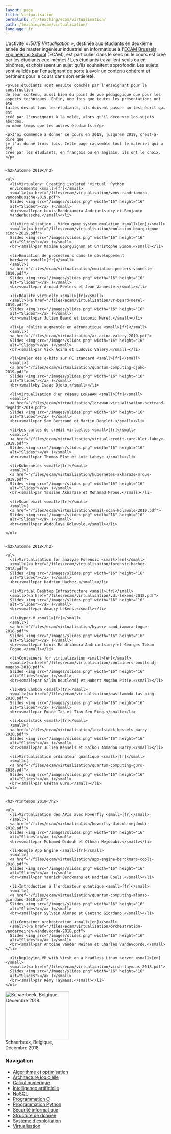 ```yaml
---
layout: page
title: Virtualisation
permalink: /fr/teaching/ecam/virtualisation/
path: /teaching/ecam/virtualisation/
language: fr
---
```


<div class="page-col-wrapper">
  <div class="page-col page-col-1">
    <p>L'activité <i>« I501B Virtualisation »</i>, destinée aux étudiants en
    deuxième année de master ingénieur industriel en informatique à
    l'<a href="https://www.ecam.be">ECAM Brussels Engineering School</a>
    (ECAM), est particulier dans le sens où le cours est créé par les étudiants
    eux-mêmes ! Les étudiants travaillent seuls ou en binômes, et choisissent
    un sujet qu'ils souhaitent approfondir. Les sujets sont validés par
    l'enseignant de sorte à avoir un contenu cohérent et pertinent pour le
    cours dans son entièreté.</p>

    <p>Les étudiants sont ensuite coachés par l'enseignant pour la construction
    de leur contenu, aussi bien du point de vue pédagogique que pour les
    aspects techniques. Enfin, une fois que toutes les présentations ont été
    faites devant tous les étudiants, ils doivent passer un test écrit qui est
    créé par l'enseignant à la volée, alors qu'il découvre les sujets abordés,
    en même temps que les autres étudiants.</p>

    <p>J'ai commencé à donner ce cours en 2018, jusqu'en 2019, c'est-à-dire que
    je l'ai donné trois fois. Cette page rassemble tout le matériel qui a été
    créé par les étudiants, en français ou en anglais, ils ont le choix.</p>


    <h2>Automne 2019</h2>

    <ul>
      <li>Virtualenv: Creating isolated 'virtual' Python
      environments <small>[fr]</small>
      <small>(<a href="/files/ecam/virtualisation/venv-randriamora-vandenbussche-2019.pdf">
      Slides <img src="/images/slides.png" width="16" height="16"
      alt="Slides"></a> )</small>
      <br><small>par Louis Randriamora Andriantsiory et Benjamin
      Vandenbussche.</small></li>

      <li>Virtualisation - Video game system emulation <small>[en]</small>
      <small>(<a href="/files/ecam/virtualisation/emulation-bourguignon-simon-2019.pdf">
      Slides <img src="/images/slides.png" width="16" height="16"
      alt="Slides"></a> )</small>
      <br><small>par Maxime Bourguignon et Christophe Simon.</small></li>

      <li>Emulation de processeurs dans le développement
      hardware <small>[fr]</small>
      <small>(
      <a href="/files/ecam/virtualisation/emulation-peeters-vanneste-2019.pdf">
      Slides <img src="/images/slides.png" width="16" height="16"
      alt="Slides"></a> )</small>
      <br><small>par Arnaud Peeters et Jean Vanneste.</small></li>

      <li>Réalité virtuelle <small>[fr]</small>
      <small>(<a href="/files/ecam/virtualisation/vr-beard-merel-2019.pdf">
      Slides <img src="/images/slides.png" width="16" height="16"
      alt="Slides"></a> )</small>
      <br><small>par Julien Beard et Ludovic Merel.</small></li>
<!--
      <li>XXX <small>[fr]</small>
      <small>(
      <a href="/files/ecam/virtualisation/unity-el-abbassi-petit-2019.pdf">
      Slides <img src="/images/slides.png" width="16" height="16"
      alt="Slides"></a> )</small>
      <br><small>par Ilias El-Abbassi et Adrien Petit.</small></li>
-->
      <li>La réalité augmentée en aéronautique <small>[fr]</small>
      <small>(
      <a href="/files/ecam/virtualisation/ar-acina-valery-2019.pdf">
      Slides <img src="/images/slides.png" width="16" height="16"
      alt="Slides"></a> )</small>
      <br><small>par Vick Acina et Ludovic Valery.</small></li>

      <li>Émuler des q-bits sur PC standard <small>[fr]</small>
      <small>(
      <a href="/files/ecam/virtualisation/quantum-computing-djoko-2019.pdf">
      Slides <img src="/images/slides.png" width="16" height="16"
      alt="Slides"></a> )</small>
      <br><small>by Isaac Djoko.</small></li>

      <li>Virtualisation d'un réseau LoRaWAN <small>[fr]</small>
      <small>(
      <a href="/files/ecam/virtualisation/lorawan-virtualisation-bertrand-degeldt-2019.pdf">
      Slides <img src="/images/slides.png" width="16" height="16"
      alt="Slides"></a> )</small>
      <br><small>par Sam Bertrand et Martin Degeldt.</small></li>

      <li>Les cartes de crédit virtuelles <small>[fr]</small>
      <small>(
      <a href="/files/ecam/virtualisation/virtual-credit-card-blot-labeye-2019.pdf">
      Slides <img src="/images/slides.png" width="16" height="16"
      alt="Slides"></a> )</small>
      <br><small>par Thomas Blot et Loïc Labeye.</small></li>
<!--
      <li>XXX <small>[fr]</small>
      <small>(
      <a href="/files/ecam/virtualisation/gis-petit-2019.pdf">
      Slides <img src="/images/slides.png" width="16" height="16"
      alt="Slides"></a> )</small>
      <br><small>par Jonathan Petit.</small></li>
-->
      <li>Kubernetes <small>[fr]</small>
      <small>(
      <a href="/files/ecam/virtualisation/kubernetes-akharaze-mroue-2019.pdf">
      Slides <img src="/images/slides.png" width="16" height="16"
      alt="Slides"></a> )</small>
      <br><small>par Yassine Akharaze et Mohamad Mroue.</small></li>

      <li>Scan email <small>[fr]</small>
      <small>(
      <a href="/files/ecam/virtualisation/email-scan-kolawole-2019.pdf">
      Slides <img src="/images/slides.png" width="16" height="16"
      alt="Slides"></a> )</small>
      <br><small>par Abdoulaye Kolawole.</small></li>
<!--
      <li>XXX <small>[fr]</small>
      <small>(
      <a href="/files/ecam/virtualisation/qubesos-wery-2019.pdf">
      Slides <img src="/images/slides.png" width="16" height="16"
      alt="Slides"></a> )</small>
      <br><small>par Benoît Wéry.</small></li>
-->
    </ul>


    <h2>Automne 2018</h2>

    <ul>
      <li>Virtualisation for analyze Forensic <small>[en]</small>
      <small>(<a href="/files/ecam/virtualisation/forensic-hachez-2018.pdf">
      Slides <img src="/images/slides.png" width="16" height="16"
      alt="Slides"></a> )</small>
      <br><small>par Hadrien Hachez.</small></li>

      <li>Virtual Desktop Infrastructure <small>[fr]</small>
      <small>(<a href="/files/ecam/virtualisation/vdi-lekens-2018.pdf">
      Slides <img src="/images/slides.png" width="16" height="16"
      alt="Slides"></a> )</small>
      <br><small>par Amaury Lekens.</small></li>

      <li>Hyper-V <small>[fr]</small>
      <small>(
      <a href="/files/ecam/virtualisation/hyperv-randriamora-fogue-2018.pdf">
      Slides <img src="/images/slides.png" width="16" height="16"
      alt="Slides"></a> )</small>
      <br><small>par Louis Randriamora Andriantsiory et Georges Tokam
      Fogue.</small></li>

      <li>Containers for virtualization <small>[en]</small>
      <small>(<a href="/files/ecam/virtualisation/containers-boutlendj-mugabo-2018.pdf">
      Slides <img src="/images/slides.png" width="16" height="16"
      alt="Slides"></a> )</small>
      <br><small>par Salim Boutlendj et Hubert Mugabo Pitie.</small></li>

      <li>AWS Lambda <small>[fr]</small>
      <small>(<a href="/files/ecam/virtualisation/aws-lambda-tas-ping-2018.pdf">
      Slides <img src="/images/slides.png" width="16" height="16"
      alt="Slides"></a> )</small>
      <br><small>par Emine Tas et Tian-Sen Ping.</small></li>

      <li>Localstack <small>[fr]</small>
      <small>(
      <a href="/files/ecam/virtualisation/localstack-kessels-barry-2018.pdf">
      Slides <img src="/images/slides.png" width="16" height="16"
      alt="Slides"></a> )</small>
      <br><small>par Julien Kessels et Saïkou Ahmadou Barry.</small></li>

      <li>Virtualisation ordinateur quantique <small>[fr]</small>
      <small>(
      <a href="/files/ecam/virtualisation/quantum-computing-guru-2018.pdf">
      Slides <img src="/images/slides.png" width="16" height="16"
      alt="Slides"></a> )</small>
      <br><small>par Gaétan Guru.</small></li>
    </ul>


    <h2>Printemps 2018</h2>

    <ul>
      <li>Virtualisation des APIs avec Hoverfly <small>[fr]</small>
      <small>(
      <a href="/files/ecam/virtualisation/hoverfly-didouh-mejdoubi-2018.pdf">
      Slides <img src="/images/slides.png" width="16" height="16"
      alt="Slides"></a> )</small>
      <br><small>par Mohamed Didouh et Othman Mejdoubi.</small></li>

      <li>Google App Engine <small>[fr]</small>
      <small>(
      <a href="/files/ecam/virtualisation/app-engine-berckmans-cools-2018.pdf">
      Slides <img src="/images/slides.png" width="16" height="16"
      alt="Slides"></a> )</small>
      <br><small>par Yannick Berckmans et Hadrien Cools.</small></li>

      <li>Introduction à l'ordinateur quantique <small>[fr]</small>
      <small>(
      <a href="/files/ecam/virtualisation/quantum-computing-alonso-giordano-2018.pdf">
      Slides <img src="/images/slides.png" width="16" height="16"
      alt="Slides"></a> )</small>
      <br><small>par Sylvain Alonso et Gaetano Giordano.</small></li>

      <li>Container orchestration <small>[en]</small>
      <small>(<a href="/files/ecam/virtualisation/orchestration-vandermeiren-vandevoorde-2018.pdf">
      Slides <img src="/images/slides.png" width="16" height="16"
      alt="Slides"></a> )</small>
      <br><small>par Antoine Vander Meiren et Charles Vandevoorde.</small></li>

      <li>Deploying VM with Virsh on a headless Linux server <small>[en]</small>
      <small>(<a href="/files/ecam/virtualisation/virsh-taymans-2018.pdf">
      Slides <img src="/images/slides.png" width="16" height="16"
      alt="Slides"></a> )</small>
      <br><small>par Rémy Taymans.</small></li>
    </ul>
  </div>
  <div class="page-col page-col-2">
    <p><img src="/images/schaerbeek.jpg" alt="Schaerbeek, Belgique, Décembre
    2018." width="200" height="150"><br>
    Schaerbeek, Belgique,<br> Décembre 2018.</p>
    <h3>Navigation</h3>
    <ul class="navigation">
      <li><a href="/fr/teaching/ecam/algopti/">Algorithme et
      optimisation</a></li>
      <li><a href="/fr/teaching/ecam/softarch/">Architecture logicielle</a></li>
      <li><a href="/fr/teaching/ecam/numcomp/">Calcul numérique</a></li>
      <li><a href="/fr/teaching/ecam/ai/">Intelligence artificielle</a></li>
      <li><a href="/fr/teaching/ecam/nosql/">NoSQL</a></li>
      <li><a href="/fr/teaching/ecam/c/">Programmation C</a></li>
      <li><a href="/fr/teaching/ecam/python/">Programmation Python</a></li>
      <li><a href="/fr/teaching/ecam/security/">Sécurité informatique</a></li>
      <li><a href="/fr/teaching/ecam/datastruct/">Structure de donnée</a></li>
      <li><a href="/fr/teaching/ecam/os/">Système d'exploitation</a></li>
      <li><a href="/fr/teaching/ecam/virtualisation/">Virtualisation</a></li>
    </ul>
  </div>
</div>
